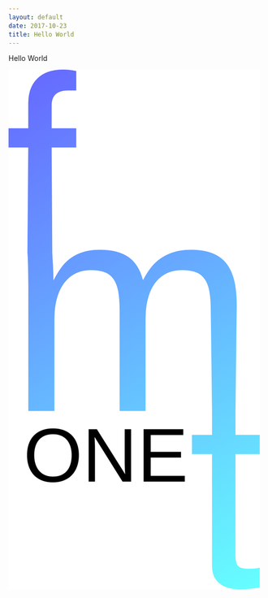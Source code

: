 ```yaml
---
layout: default
date: 2017-10-23
title: Hello World
---
```


Hello World

![Logo](assets/img/logo.svg)
